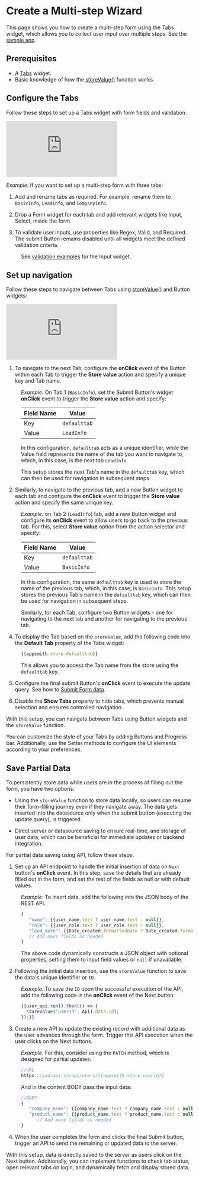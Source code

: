 # Create a Multi-step Wizard 

This page shows you how to create a multi-step form using the Tabs widget, which allows you to collect user input over multiple steps. See the [sample app](https://app.appsmith.com/app/create-a-multi-step-wizard/page1-65769e76eba2285a9c3c78f2).

<ZoomImage
  src="/img/multi-step-form1.gif" 
  alt="multi-step-form"
  caption="Multi-step form using Tabs"
/>

## Prerequisites

* A [Tabs](/reference/widgets/tabs) widget.
* Basic knowledge of how the [storeValue()](/reference/appsmith-framework/widget-actions/store-value) function works.


## Configure the Tabs

Follow these steps to set up a Tabs widget with form fields and validation:


<div style={{ position: "relative", paddingBottom: "calc(50.520833333333336% + 41px)", height: "0", width: "100%" }}>
  <iframe src="https://demo.arcade.software/DrYCwqdPWdevGtwRIETJ?embed" frameborder="0" loading="lazy" webkitallowfullscreen mozallowfullscreen allowfullscreen style={{ position: "absolute", top: "0", left: "0", width: "100%", height: "100%", colorScheme: "light" }} title="Appsmith | Connect Data">
  </iframe>
</div>

*Example:* If you want to set up a multi-step form with three tabs:


1. Add and rename tabs as required. For example, rename them to `BasicInfo`, `LeadInfo`, and `CompanyInfo`.

2. Drop a Form widget for each tab and add relevant widgets like Input, Select, inside the form.


3. To validate user inputs, use properties like Regex, Valid, and Required. The submit Button remains disabled until all widgets meet the defined validation criteria. 

<dd>

See [validation examples](/reference/widgets/input#regex-string) for the Input widget.


</dd>

## Set up navigation

Follow these steps to navigate between Tabs using [storeValue()](/reference/appsmith-framework/widget-actions/store-value) and Button widgets:

<div style={{ position: "relative", paddingBottom: "calc(50.520833333333336% + 41px)", height: "0", width: "100%" }}>
  <iframe src="https://demo.arcade.software/Vby7KG2v4JK0C187CC6f?embed" frameborder="0" loading="lazy" webkitallowfullscreen mozallowfullscreen allowfullscreen style={{ position: "absolute", top: "0", left: "0", width: "100%", height: "100%", colorScheme: "light" }} title="Appsmith | Connect Data">
  </iframe>
</div>

1. To navigate to the next Tab, configure the **onClick** event of the Button within each Tab to trigger the **Store value** action and specify a unique key and Tab name.

<dd>

*Example:* On Tab 1 (`BasicInfo`), set the Submit Button's widget **onClick** event to trigger the **Store value** action and specify:  

| Field Name	| Value    	|
|-------	|---------------	|
| Key   	| `defaulttab`   	|
| Value 	| `LeadInfo` 	|


In this configuration, `defaulttab` acts as a unique identifier, while the Value field represents the name of the tab you want to navigate to, which, in this case, is the next tab `LeadInfo`. 

This setup stores the next Tab's name in the `defaulttab` key, which can then be used for navigation in subsequent steps.



</dd>

2. Similarly, to navigate to the previous tab, add a new Button widget to each tab and configure the **onClick** event to trigger the **Store value** action and specify the same unique key.


<dd>

*Example:* on Tab 2 (`LeadInfo`) tab, add a new Button widget and configure its **onClick** event to allow users to go back to the previous tab. For this, select **Store value** option from the action selector and specify:


| Field Name	| Value    	|
|-------	|---------------	|
| Key   	| `defaulttab`   	|
| Value 	| `BasicInfo` 	|

In this configuration, the same `defaulttab` key is used to store the name of the previous tab, which, in this case, is `BasicInfo`. This setup stores the previous Tab's name in the `defaulttab` key, which can then be used for navigation in subsequent steps.

Similarly, for each Tab, configure two Button widgets - one for navigating to the next tab and another for navigating to the previous tab.


</dd>


4. To display the Tab based on the `storeValue`, add the following code into the **Default Tab** property of the Tabs widget:


<dd>

```js
{{appsmith.store.defaulttab}}
```

This allows you to access the Tab name from the store using the `defaulttab` key. 

</dd>

5. Configure the final submit Button's **onClick** event to execute the update query. See how to [Submit Form data](/build-apps/how-to-guides/submit-form-data#submit-form-data).


6. Disable the **Show Tabs** property to hide tabs, which prevents manual selection and ensures controlled navigation.

With this setup, you can navigate between Tabs using Button widgets and the `storeValue` function.


You can customize the style of your Tabs by adding Buttons and Progress bar. Additionally, use the Setter methods to configure the UI elements according to your preferences.




## Save Partial Data

To persistently store data while users are in the process of filling out the form, you have two options:

- Using the `storeValue` function to store data locally, so users can resume their form-filling journey even if they navigate away. The data gets inserted into the datasource only when the submit button (executing the update query), is triggered.

- Direct server or datasource saving to ensure real-time, and storage of user data, which can be beneficial for immediate updates or backend integration. 

For partial data saving using API, follow these steps:

1. Set up an API endpoint to handle the initial insertion of data on `Next` button's **onClick** event. In this step, save the details that are already filled out in the form, and set the rest of the fields as null or with default values.

<dd>

*Example:* To insert data, add the following into the JSON body of the REST API.


```js
{
   "name": {{user_name.text ? user_name.text : null}},
   "role": {{user_role.text ? user_role.text : null}},
   "lead_date": {{Date_created.formattedDate ? Date_created.formattedDate : null}}
   // Add more fields as needed
}

```
The above code dynamically constructs a JSON object with optional properties, setting them to input field values or `null` if unavailable.

</dd>

2. Following the initial data insertion, use the `storeValue` function to save the data's unique identifier or `ID`. 


<dd>

*Example:* To save the `ID` upon the successful execution of the API, add the following code in the **onClick** event of the Next button:


```js
{{user_api.run().then(() => {
  storeValue('userid', Api1.data.id);
});}}
```

</dd>

3. Create a new API to update the existing record with additional data as the user advances through the form. Trigger this API execution when the user clicks on the Next buttons. 


<dd>

*Example:* For this, consider using the `PATCH` method, which is designed for partial updates: 

```js
//URL
https://yourapi.in/api/users/{{appsmith.store.userid}}
```

And in the content BODY pass the input data:

```js
//BODY
{
   "company_name": {{company_name.text ? company_name.text : null}},
   "product_name": {{product_name.text ? product_name.text : null}},
      // Add more fields as needed
}

```

</dd>

4. When the user completes the form and clicks the final Submit button, trigger an API to send the remaining or updated data to the server.


With this setup, data is directly saved to the server as users click on the Next button. Additionally, you can implement functions to check tab status, open relevant tabs on login, and dynamically fetch and display stored data.